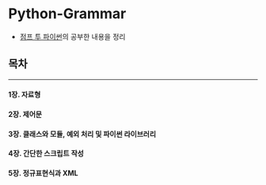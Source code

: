 # __Python-Grammar__

* [점프 투 파이썬](https://wikidocs.net/book/1)의 공부한 내용을 정리

## 목차
---
#### 1장. 자료형

#### 2장. 제어문

#### 3장. 클래스와 모듈, 예외 처리 및 파이썬 라이브러리

#### 4장. 간단한 스크립트 작성

#### 5장. 정규표현식과 XML